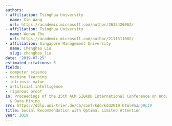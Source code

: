 ```yaml
---
authors:
- affiliation: Tsinghua University
  name: Xin Wang
  url: https://academic.microsoft.com/author/2635426062/
- affiliation: Tsinghua University
  name: Wenwu Zhu
  url: https://academic.microsoft.com/author/2111511002/
- affiliation: Singapore Management University
  name: Chenghao Liu
  slug: chenghao_liu
date: '2019-07-25'
estimated_citations: 5
fields:
- computer science
- machine learning
- intrinsic value
- artificial intelligence
- rigorous proof
in: Proceedings of the 25th ACM SIGKDD International Conference on Knowledge Discovery
  & Data Mining
src: https://dblp.uni-trier.de/db/conf/kdd/kdd2019.html#Wang0L19
title: Social Recommendation with Optimal Limited Attention
year: 2019
---
```

